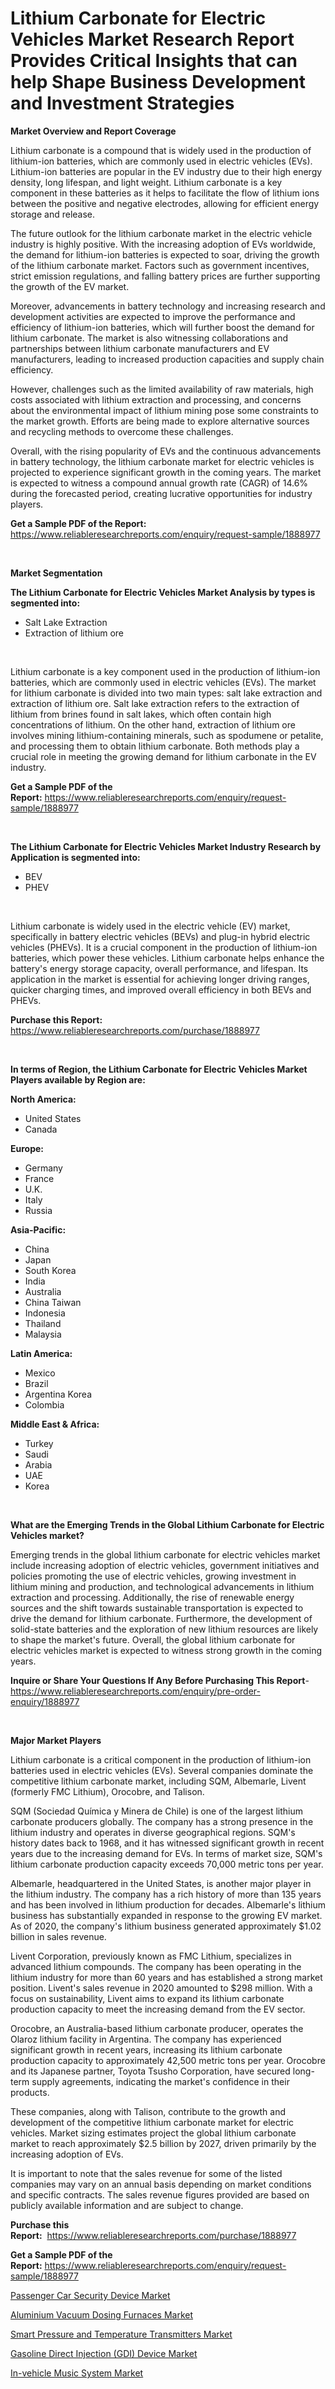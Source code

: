 <p><h1>Lithium Carbonate for Electric Vehicles Market Research Report Provides Critical Insights that can help Shape Business Development and Investment Strategies</h1></p><p><strong>Market Overview and Report Coverage</strong></p>
<p><p>Lithium carbonate is a compound that is widely used in the production of lithium-ion batteries, which are commonly used in electric vehicles (EVs). Lithium-ion batteries are popular in the EV industry due to their high energy density, long lifespan, and light weight. Lithium carbonate is a key component in these batteries as it helps to facilitate the flow of lithium ions between the positive and negative electrodes, allowing for efficient energy storage and release.</p><p>The future outlook for the lithium carbonate market in the electric vehicle industry is highly positive. With the increasing adoption of EVs worldwide, the demand for lithium-ion batteries is expected to soar, driving the growth of the lithium carbonate market. Factors such as government incentives, strict emission regulations, and falling battery prices are further supporting the growth of the EV market.</p><p>Moreover, advancements in battery technology and increasing research and development activities are expected to improve the performance and efficiency of lithium-ion batteries, which will further boost the demand for lithium carbonate. The market is also witnessing collaborations and partnerships between lithium carbonate manufacturers and EV manufacturers, leading to increased production capacities and supply chain efficiency.</p><p>However, challenges such as the limited availability of raw materials, high costs associated with lithium extraction and processing, and concerns about the environmental impact of lithium mining pose some constraints to the market growth. Efforts are being made to explore alternative sources and recycling methods to overcome these challenges.</p><p>Overall, with the rising popularity of EVs and the continuous advancements in battery technology, the lithium carbonate market for electric vehicles is projected to experience significant growth in the coming years. The market is expected to witness a compound annual growth rate (CAGR) of 14.6% during the forecasted period, creating lucrative opportunities for industry players.</p></p>
<p><strong>Get a Sample PDF of the Report:</strong> <a href="https://www.reliableresearchreports.com/enquiry/request-sample/1888977">https://www.reliableresearchreports.com/enquiry/request-sample/1888977</a></p>
<p>&nbsp;</p>
<p><strong>Market Segmentation</strong></p>
<p><strong>The Lithium Carbonate for Electric Vehicles Market Analysis by types is segmented into:</strong></p>
<p><ul><li>Salt Lake Extraction</li><li>Extraction of lithium ore</li></ul></p>
<p>&nbsp;</p>
<p><p>Lithium carbonate is a key component used in the production of lithium-ion batteries, which are commonly used in electric vehicles (EVs). The market for lithium carbonate is divided into two main types: salt lake extraction and extraction of lithium ore. Salt lake extraction refers to the extraction of lithium from brines found in salt lakes, which often contain high concentrations of lithium. On the other hand, extraction of lithium ore involves mining lithium-containing minerals, such as spodumene or petalite, and processing them to obtain lithium carbonate. Both methods play a crucial role in meeting the growing demand for lithium carbonate in the EV industry.</p></p>
<p><strong>Get a Sample PDF of the Report:</strong>&nbsp;<a href="https://www.reliableresearchreports.com/enquiry/request-sample/1888977">https://www.reliableresearchreports.com/enquiry/request-sample/1888977</a></p>
<p>&nbsp;</p>
<p><strong>The Lithium Carbonate for Electric Vehicles Market Industry Research by Application is segmented into:</strong></p>
<p><ul><li>BEV</li><li>PHEV</li></ul></p>
<p>&nbsp;</p>
<p><p>Lithium carbonate is widely used in the electric vehicle (EV) market, specifically in battery electric vehicles (BEVs) and plug-in hybrid electric vehicles (PHEVs). It is a crucial component in the production of lithium-ion batteries, which power these vehicles. Lithium carbonate helps enhance the battery's energy storage capacity, overall performance, and lifespan. Its application in the market is essential for achieving longer driving ranges, quicker charging times, and improved overall efficiency in both BEVs and PHEVs.</p></p>
<p><strong>Purchase this Report:</strong>&nbsp; <a href="https://www.reliableresearchreports.com/purchase/1888977">https://www.reliableresearchreports.com/purchase/1888977</a></p>
<p>&nbsp;</p>
<p><strong>In terms of Region, the Lithium Carbonate for Electric Vehicles Market Players available by Region are:</strong></p>
<p>
    <p> <strong> North America: </strong>
        <ul>
            <li>United States</li>
            <li>Canada</li>
        </ul>
        </p> 
    <p> <strong> Europe: </strong>
        <ul>
            <li>Germany</li>
            <li>France</li>
            <li>U.K.</li>
            <li>Italy</li>
            <li>Russia</li>
        </ul>
        </p> 
    <p> <strong> Asia-Pacific: </strong>
        <ul>
            <li>China</li>
            <li>Japan</li>
            <li>South Korea</li>
            <li>India</li>
            <li>Australia</li>
            <li>China Taiwan</li>
            <li>Indonesia</li>
            <li>Thailand</li>
            <li>Malaysia</li>
        </ul>
        </p> 
    <p> <strong> Latin America: </strong>
        <ul>
            <li>Mexico</li>
            <li>Brazil</li>
            <li>Argentina Korea</li>
            <li>Colombia</li>
        </ul>
        </p> 
    <p> <strong> Middle East & Africa: </strong>
        <ul>
            <li>Turkey</li>
            <li>Saudi</li>
            <li>Arabia</li>
            <li>UAE</li>
            <li>Korea</li>
        </ul>
    </p>
    </p>
<p>&nbsp;</p>
<p><strong>What are the Emerging Trends in the Global Lithium Carbonate for Electric Vehicles market?</strong></p>
<p><p>Emerging trends in the global lithium carbonate for electric vehicles market include increasing adoption of electric vehicles, government initiatives and policies promoting the use of electric vehicles, growing investment in lithium mining and production, and technological advancements in lithium extraction and processing. Additionally, the rise of renewable energy sources and the shift towards sustainable transportation is expected to drive the demand for lithium carbonate. Furthermore, the development of solid-state batteries and the exploration of new lithium resources are likely to shape the market's future. Overall, the global lithium carbonate for electric vehicles market is expected to witness strong growth in the coming years.</p></p>
<p><strong>Inquire or Share Your Questions If Any Before Purchasing This Report</strong>- <a href="https://www.reliableresearchreports.com/enquiry/pre-order-enquiry/1888977">https://www.reliableresearchreports.com/enquiry/pre-order-enquiry/1888977</a></p>
<p>&nbsp;</p>
<p><strong>Major Market Players</strong></p>
<p><p>Lithium carbonate is a critical component in the production of lithium-ion batteries used in electric vehicles (EVs). Several companies dominate the competitive lithium carbonate market, including SQM, Albemarle, Livent (formerly FMC Lithium), Orocobre, and Talison. </p><p>SQM (Sociedad Química y Minera de Chile) is one of the largest lithium carbonate producers globally. The company has a strong presence in the lithium industry and operates in diverse geographical regions. SQM's history dates back to 1968, and it has witnessed significant growth in recent years due to the increasing demand for EVs. In terms of market size, SQM's lithium carbonate production capacity exceeds 70,000 metric tons per year.</p><p>Albemarle, headquartered in the United States, is another major player in the lithium industry. The company has a rich history of more than 135 years and has been involved in lithium production for decades. Albemarle's lithium business has substantially expanded in response to the growing EV market. As of 2020, the company's lithium business generated approximately $1.02 billion in sales revenue.</p><p>Livent Corporation, previously known as FMC Lithium, specializes in advanced lithium compounds. The company has been operating in the lithium industry for more than 60 years and has established a strong market position. Livent's sales revenue in 2020 amounted to $298 million. With a focus on sustainability, Livent aims to expand its lithium carbonate production capacity to meet the increasing demand from the EV sector.</p><p>Orocobre, an Australia-based lithium carbonate producer, operates the Olaroz lithium facility in Argentina. The company has experienced significant growth in recent years, increasing its lithium carbonate production capacity to approximately 42,500 metric tons per year. Orocobre and its Japanese partner, Toyota Tsusho Corporation, have secured long-term supply agreements, indicating the market's confidence in their products.</p><p>These companies, along with Talison, contribute to the growth and development of the competitive lithium carbonate market for electric vehicles. Market sizing estimates project the global lithium carbonate market to reach approximately $2.5 billion by 2027, driven primarily by the increasing adoption of EVs.</p><p>It is important to note that the sales revenue for some of the listed companies may vary on an annual basis depending on market conditions and specific contracts. The sales revenue figures provided are based on publicly available information and are subject to change.</p></p>
<p><strong>Purchase this Report:</strong>&nbsp;&nbsp;<a href="https://www.reliableresearchreports.com/purchase/1888977">https://www.reliableresearchreports.com/purchase/1888977</a></p>
<p></p>
<p><strong>Get a Sample PDF of the Report:</strong>&nbsp;<a href="https://www.reliableresearchreports.com/enquiry/request-sample/1888977">https://www.reliableresearchreports.com/enquiry/request-sample/1888977</a></p>
<p><p><a href="https://medium.com/@rajuchacharp23/passenger-car-security-device-market-insight-market-trends-growth-forecasted-from-2023-to-2030-b589599e9611">Passenger Car Security Device Market</a></p><p><a href="https://github.com/provorikovar/Market-Research-Report-List-1/blob/main/aluminium-vacuum-dosing-furnaces-market.md">Aluminium Vacuum Dosing Furnaces Market</a></p><p><a href="https://github.com/aliciawhite5576/Market-Research-Report-List-1/blob/main/smart-pressure-and-temperature-transmitters-market.md">Smart Pressure and Temperature Transmitters Market</a></p><p><a href="https://medium.com/@humanhydrohq/gasoline-direct-injection-gdi-device-market-trends-and-market-analysis-forecasted-for-period-faf956c9cc54">Gasoline Direct Injection (GDI) Device Market</a></p><p><a href="https://medium.com/@prakrishnarp23/in-vehicle-music-system-market-report-reveals-the-latest-trends-and-growth-opportunities-of-this-e598fd412187">In-vehicle Music System Market</a></p></p>